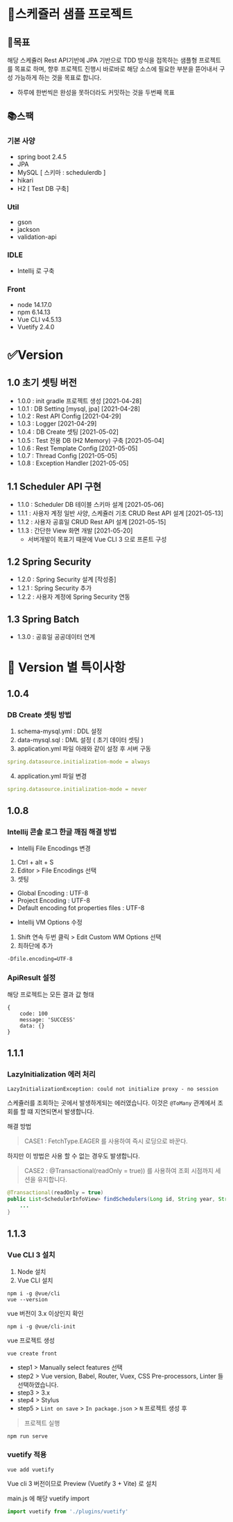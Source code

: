 # 🚀스케쥴러 샘플 프로젝트
## 🚀목표
해당 스케쥴러 Rest API기반에 JPA 기반으로 TDD 방식을 접목하는 샘플형 프로젝트를 목표로 하며, 향후 프로젝트 진행시 바로바로 해당 소스에 필요한 부분을 뜯어내서 구성 가능하게 하는 것을 목표로 합니다.

- 하루에 한번씩은 완성을 못하더라도 커밋하는 것을 두번째 목표

## 📚스팩
### 기본 사양
- spring boot 2.4.5
- JPA
- MySQL [ 스키마 : schedulerdb ]
- hikari
- H2 [ Test DB 구축]
### Util
- gson
- jackson
- validation-api
### IDLE
 * Intellij 로 구축
### Front
- node 14.17.0
- npm 6.14.13
- Vue CLI v4.5.13
- Vuetify 2.4.0


# ✅Version

## 1.0 초기 셋팅 버전
  - 1.0.0 : init gradle 프로젝트 생성 [2021-04-28]
  - 1.0.1 : DB Setting [mysql, jpa] [2021-04-28]
  - 1.0.2 : Rest API Config [2021-04-29]
  - 1.0.3 : Logger [2021-04-29]
  - 1.0.4 : DB Create 셋팅 [2021-05-02]
  - 1.0.5 : Test 전용 DB (H2 Memory) 구축 [2021-05-04]
  - 1.0.6 : Rest Template Config [2021-05-05]
  - 1.0.7 : Thread Config [2021-05-05]
  - 1.0.8 : Exception Handler [2021-05-05]

## 1.1 Scheduler API 구현
  - 1.1.0 : Scheduler DB 테이블 스키마 설계 [2021-05-06]
  - 1.1.1 : 사용자 계정 일반 사양, 스케쥴러 기초 CRUD Rest API 설계 [2021-05-13]
  - 1.1.2 : 사용자 공휴일 CRUD Rest API 설계 [2021-05-15]
  - 1.1.3 : 간단한 View 화면 개발 [2021-05-20]
     - 서버개발이 목표기 때문에 Vue CLI 3 으로 프론트 구성

## 1.2 Spring Security
  - 1.2.0 : Spring Security 설계 [작성중]
  - 1.2.1 : Spring Security 추가
  - 1.2.2 : 사용자 계정에 Spring Security 연동

## 1.3 Spring Batch
  - 1.3.0 : 공휴일 공공데이터 연계  

# 📄 Version 별 특이사항
## 1.0.4
### DB Create 셋팅 방법
1. schema-mysql.yml : DDL 설정
2. data-mysql.sql   : DML 설정 ( 초기 데이터 셋팅 )
3. application.yml 파일 아래와 같이 설정 후 서버 구동
```yml
spring.datasource.initialization-mode = always
```
4. application.yml 파일 변경
```yml
spring.datasource.initialization-mode = never
```

## 1.0.8 
### Intellij 콘솔 로그 한글 깨짐 해결 방법
- Intellij File Encodings 변경
1. Ctrl + alt + S
2. Editor > File Encodings 선택
3. 셋팅
* Global Encoding : UTF-8
*  Project Encoding : UTF-8
* Default encoding fot properties files : UTF-8

- Intellij VM Options 수정
1. Shift 연속 두번 클릭 > Edit Custom WM Options 선택
2. 최하단에 추가
```
-Dfile.encoding=UTF-8
```
### ApiResult 설정
해당 프로젝트는 모든 결과 값 형태
```aidl
{
    code: 100
    message: 'SUCCESS'
    data: {}
}
```

## 1.1.1 
### LazyInitialization 에러 처리
```aidl
LazyInitializationException: could not initialize proxy - no session
```
스케쥴러를 조회하는 곳에서 발생하게되는 에러였습니다.
이것은 `@ToMany` 관계에서 조회를 할 떄 지연되면서 발생합니다.

해결 방법
> CASE1 : FetchType.EAGER 를 사용하여 즉시 로딩으로 바꾼다.

하지만 이 방법은 사용 할 수 없는 경우도 발생합니다.
> CASE2 : @Transactional(readOnly = true)) 를 사용하여 조회 시점까지 세션을 유지합니다.
```java
@Transactional(readOnly = true)
public List<SchedulerInfoView> findSchedulers(Long id, String year, String month){
    ...
}
```

## 1.1.3
### Vue CLI 3 설치
1. Node 설치
2. Vue CLI 설치
```shell
npm i -g @vue/cli
vue --version
```
vue 버전이 3.x 이상인지 확인
```shell
npm i -g @vue/cli-init
```
vue 프로젝트 생성
```shell
vue create front
```
- step1 > Manually select features 선택
- step2 > Vue version, Babel, Router, Vuex, CSS Pre-processors, Linter 들 선택하였습니다.
- step3 > 3.x
- step4 > Stylus
- step5 > `Lint on save` > `In package.json` > `N`
프로젝트 생성 후
> 프로젝트  실행
```shell
npm run serve
```
### vuetify 적용
```shell
vue add vuetify
```
Vue cli 3 버전이므로  Preview (Vuetify 3 + Vite) 로 설치

main.js 에 해당 vuetify import 
```javascript
import vuetify from './plugins/vuetify'
```
